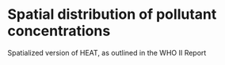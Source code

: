 # Spatial distribution of pollutant concentrations 

Spatialized version of HEAT, as outlined in the WHO II Report 

 


